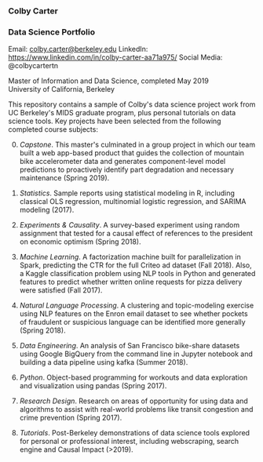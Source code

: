 ### Colby Carter

### Data Science Portfolio

Email: colby.carter@berkeley.edu
LinkedIn: https://www.linkedin.com/in/colby-carter-aa71a975/
Social Media: @colbycartertn

Master of Information and Data Science, completed May 2019    
University of California, Berkeley

This repository contains a sample of Colby's data science project work from UC Berkeley's MIDS graduate program, plus personal tutorials on data science tools. Key projects have been selected from the following completed course subjects:

0. _Capstone_. This master's culminated in a group project in which our team built a web app-based product that guides the collection of mountain bike accelerometer data and generates component-level model predictions to proactively identify part degradation and necessary maintenance (Spring 2019).

1. _Statistics_. Sample reports using statistical modeling in R, including classical OLS regression, multinomial logistic regression, and SARIMA modeling (2017).

2. _Experiments & Causality_. A survey-based experiment using random assignment that tested for a causal effect of references to the president on economic optimism (Spring 2018).

3. _Machine Learning_. A factorization machine built for parallelization in Spark, predicting the CTR for the full Criteo ad dataset (Fall 2018). Also, a Kaggle classification problem using NLP tools in Python and generated features to predict whether written online requests for pizza delivery were satisfied (Fall 2017).

4. _Natural Language Processing_. A clustering and topic-modeling exercise using NLP features on the Enron email dataset to see whether pockets of fraudulent or suspicious language can be identified more generally (Spring 2018).

5. _Data Engineering_. An analysis of San Francisco bike-share datasets using Google BigQuery from the command line in Jupyter notebook and building a data pipeline using kafka (Summer 2018).

6. _Python_. Object-based programming for workouts and data exploration and visualization using pandas (Spring 2017).

7. _Research Design_. Research on areas of opportunity for using data and algorithms to assist with real-world problems like transit congestion and crime prevention (Spring 2017).

8. _Tutorials_. Post-Berkeley demonstrations of data science tools explored for personal or professional interest, including webscraping, search engine and Causal Impact (>2019).

